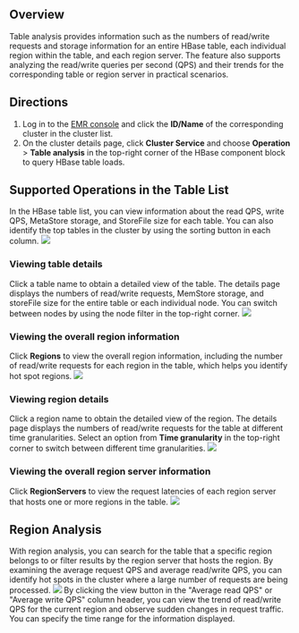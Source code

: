 ## Overview
Table analysis provides information such as the numbers of read/write requests and storage information for an entire HBase table, each individual region within the table, and each region server. The feature also supports analyzing the read/write queries per second (QPS) and their trends for the corresponding table or region server in practical scenarios.

## Directions
1. Log in to the [EMR console](https://console.cloud.tencent.com/emr) and click the **ID/Name** of the corresponding cluster in the cluster list.
2. On the cluster details page, click **Cluster Service** and choose **Operation** > **Table analysis** in the top-right corner of the HBase component block to query HBase table loads.

## Supported Operations in the Table List
In the HBase table list, you can view information about the read QPS, write QPS, MetaStore storage, and StoreFile size for each table. You can also identify the top tables in the cluster by using the sorting button in each column.
![](https://staticintl.cloudcachetci.com/yehe/backend-news/8eaP605_%E5%9B%BD%E9%99%851.png)

### Viewing table details
Click a table name to obtain a detailed view of the table. The details page displays the numbers of read/write requests, MemStore storage, and storeFile size for the entire table or each individual node. You can switch between nodes by using the node filter in the top-right corner.
![](https://staticintl.cloudcachetci.com/yehe/backend-news/DvIx551_%E5%9B%BD%E9%99%852.png)

### Viewing the overall region information
Click **Regions** to view the overall region information, including the number of read/write requests for each region in the table, which helps you identify hot spot regions.
![](https://staticintl.cloudcachetci.com/yehe/backend-news/IRTT895_%E5%9B%BD%E9%99%853.png)

### Viewing region details
Click a region name to obtain the detailed view of the region. The details page displays the numbers of read/write requests for the table at different time granularities. Select an option from **Time granularity** in the top-right corner to switch between different time granularities.
![](https://staticintl.cloudcachetci.com/yehe/backend-news/WiUR800_%E5%9B%BD%E9%99%854.png)

### Viewing the overall region server information
Click **RegionServers** to view the request latencies of each region server that hosts one or more regions in the table.
![](https://staticintl.cloudcachetci.com/yehe/backend-news/mv8U638_%E5%9B%BD%E9%99%85%E7%AB%995.png)

## Region Analysis
With region analysis, you can search for the table that a specific region belongs to or filter results by the region server that hosts the region. By examining the average request QPS and average read/write QPS, you can identify hot spots in the cluster where a large number of requests are being processed.
![](https://staticintl.cloudcachetci.com/yehe/backend-news/5dI2042_%E5%9B%BD%E9%99%856.png)
By clicking the view button in the "Average read QPS" or "Average write QPS" column header, you can view the trend of read/write QPS for the current region and observe sudden changes in request traffic. You can specify the time range for the information displayed.
